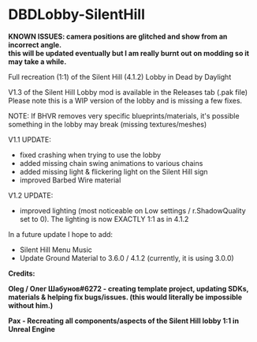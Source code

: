 # DBDLobby-SilentHill

**KNOWN ISSUES: camera positions are glitched and show from an incorrect angle.** <br>
**this will be updated eventually but I am really burnt out on modding so it may take a while.**

Full recreation (1:1) of the Silent Hill (4.1.2) Lobby in Dead by Daylight

V1.3 of the Silent Hill Lobby mod is available in the Releases tab (.pak file) <br>
Please note this is a WIP version of the lobby and is missing a few fixes.

NOTE: If BHVR removes very specific blueprints/materials, it's possible something in the lobby may break (missing textures/meshes) <br>

V1.1 UPDATE:

- fixed crashing when trying to use the lobby
- added missing chain swing animations to various chains
- added missing light & flickering light on the Silent Hill sign
- improved Barbed Wire material

V1.2 UPDATE:

- improved lighting (most noticeable on Low settings / r.ShadowQuality set to 0). The lighting is now EXACTLY 1:1 as in 4.1.2

In a future update I hope to add: 

- Silent Hill Menu Music
- Update Ground Material to 3.6.0 / 4.1.2 (currently, it is using 3.0.0)

**Credits:**

**Oleg / Олег Шабунов#6272 - creating template project, updating SDKs, materials & helping fix bugs/issues. (this would literally be impossible without him.)** <br>

**Pax - Recreating all components/aspects of the Silent Hill lobby 1:1 in Unreal Engine**
